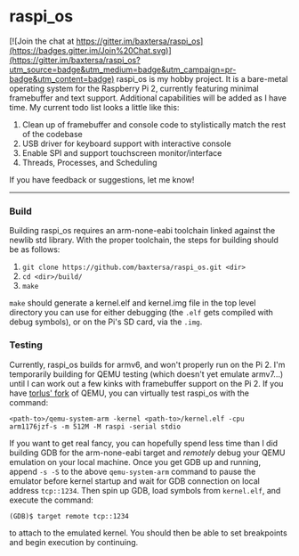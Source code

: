 # raspi_os

[![Join the chat at https://gitter.im/baxtersa/raspi_os](https://badges.gitter.im/Join%20Chat.svg)](https://gitter.im/baxtersa/raspi_os?utm_source=badge&utm_medium=badge&utm_campaign=pr-badge&utm_content=badge)
raspi_os is my hobby project.  It is a bare-metal operating system for the Raspberry Pi 2, currently featuring minimal framebuffer and text support.  Additional capabilities will be added as I have time.  My current todo list looks a little like this:

1. Clean up of framebuffer and console code to stylistically match the rest of the codebase
2. USB driver for keyboard support with interactive console
3. Enable SPI and support touchscreen monitor/interface
4. Threads, Processes, and Scheduling

If you have feedback or suggestions, let me know!

---
### Build
Building raspi_os requires an arm-none-eabi toolchain linked against the newlib std library.  With the proper toolchain, the steps for building should be as follows:

1. ```git clone https://github.com/baxtersa/raspi_os.git <dir>```
2. ```cd <dir>/build/```
3. ```make```

```make``` should generate a kernel.elf and kernel.img file in the top level directory you can use for either debugging (the ```.elf``` gets compiled with debug symbols), or on the Pi's SD card, via the ```.img```.

### Testing
Currently, raspi_os builds for armv6, and won't properly run on the Pi 2.  I'm temporarily building for QEMU testing (which doesn't yet emulate armv7...) until I can work out a few kinks with framebuffer support on the Pi 2.  If you have [torlus' fork](http://github.com/Torlus/qemu/tree/rpi) of QEMU, you can virtually test raspi_os with the command:

```<path-to>/qemu-system-arm -kernel <path-to>/kernel.elf -cpu arm1176jzf-s -m 512M -M raspi -serial stdio```

If you want to get real fancy, you can hopefully spend less time than I did building GDB for the arm-none-eabi target and *remotely* debug your QEMU emulation on your local machine. Once you get GDB up and running, append ```-s -S``` to the above ```qemu-system-arm``` command to pause the emulator before kernel startup and wait for GDB connection on local address ```tcp::1234```.  Then spin up GDB, load symbols from ```kernel.elf```, and execute the command:

```(GDB)$ target remote tcp::1234```

to attach to the emulated kernel.  You should then be able to set breakpoints and begin execution by continuing.
